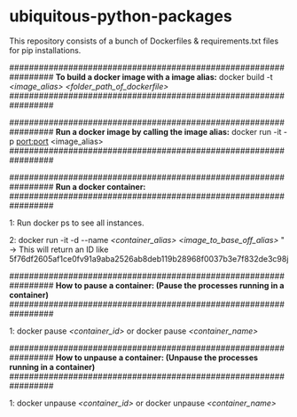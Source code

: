# ubiquitous-python-packages
This repository consists of a bunch of Dockerfiles & requirements.txt files for pip installations. 

#################################################################
**To build a docker image with a image alias:**
docker build -t *<image_alias>* *<folder_path_of_dockerfile>*
#################################################################

#################################################################
**Run a docker image by calling the image alias:**
docker run -it -p <port:port> <image_alias>
#################################################################

#################################################################
**Run a docker container:**
#################################################################

1: Run docker ps to see all instances.

2: docker run -it -d --name *<container_alias>* *<image_to_base_off_alias>* " -> This will return an ID like 5f76df2605af1ce0fv91a9aba2526ab8deb119b28968f0037b3e7f832de3c98j

#################################################################
**How to pause a container: (Pause the processes running in a container)**
#################################################################

1: docker pause *<container_id>* or docker pause *<container_name>*

#################################################################
**How to unpause a container: (Unpause the processes running in a container)**
#################################################################

1: docker unpause *<container_id>* or docker unpause *<container_name>*

